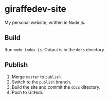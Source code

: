 giraffedev-site
===============

My personal website, written in Node.js.

Build
-----
Run `node index.js`. Output is in the `docs` directory.

Publish
-------
1. Merge `master` to `publish`.
2. Switch to the `publish` branch.
3. Build the site and commit the `docs` directory.
4. Push to GitHub.
